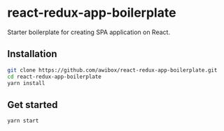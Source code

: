 # react-redux-app-boilerplate
Starter boilerplate for creating SPA application on React.

## Installation

```bash
git clone https://github.com/awibox/react-redux-app-boilerplate.git
cd react-redux-app-boilerplate
yarn install
```

## Get started

```bash
yarn start
```
